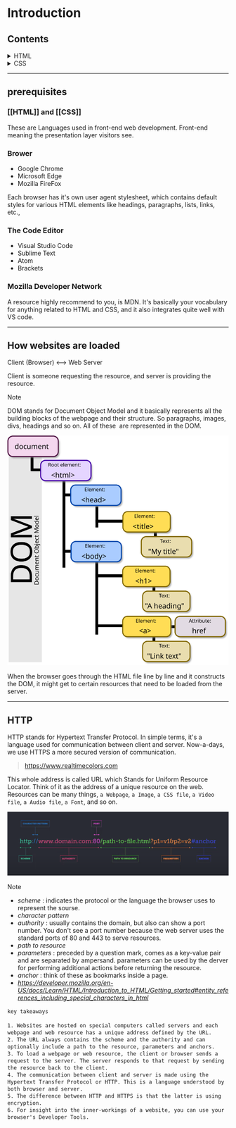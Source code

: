 
# Introduction
## Contents

<details>
	<summary>HTML</summary>
		<ol>
			<li>How websites are loaded ?</li>
			<li>What is HTML</li>
			<li>Let's create an HTML file</li>
			<li>HTML Elements & Tags</li>
			<li>Inline vs. Block-Level Elements</li>
			<li>The div element</li>
			<li>Text-Related elements</li>
			<li>Separating Content with Breaks</li>
			<li>Using Lists</li>
			<li>Working with Images</li>
			<li>Using Forms & Buttons</li>
			<li>Displaying Tabular Data With Tables</li>
			<li>HTML5 Sematic Elements</li>
		</ol>
</details>
<details>
	<summary>CSS</summary>
	<ol>
		<li> What is CSS?</li>
		<li> Adding CSS to an HTML page</li>
		<li> Using CSS selectors</li>
		<li> Working with Color in CSS</li>
		<li> Let's Discover the CSS Units</li>
		<li> Styling Text with CSS</li>
		<li> Setting Dimensions in CSS</li>
		<li> The CSS Box Model</li>
		<li> Working with Borders in CSS</li>
		<li> Using the display property in CSS</li>
		<li> Styling Lists in CSS</li>
		<li> Positioning Elements in CSS</li>
		<li>Styling Backgrounds in CSS</li>
		<li>Building Layouts with Flexbox and CSS Grid</li>
		<li>Working with Media Queries For Creating Responsive Websites</li>
	</ol>
</details>

---
## prerequisites

### [[HTML]] and [[CSS]]

These are Languages used in front-end web development. Front-end meaning the presentation layer visitors see.
### Brower

+ Google Chrome
+ Microsoft Edge
+ Mozilla FireFox

Each browser has it's own user agent stylesheet, which contains default styles for various HTML elements like headings, paragraphs, lists, links, etc.,
### The Code Editor

+ Visual Studio Code
+ Sublime Text
+ Atom
+ Brackets
### Mozilla Developer Network

A resource highly recommend to you, is MDN.
It's basically your vocabulary for anything related to HTML and CSS, and it also integrates quite well with VS code.

---
## How websites are loaded

Client (Browser) <--> Web Server

Client is someone requesting the resource, and server is providing the resource.

> [!NOTE]
> DOM stands for Document Object Model and it basically represents all the building blocks of the webpage and their structure. So paragraphs, images, divs, headings and so on. All of these  are represented in the DOM.

![[DOM-model.svg]](https://github.com/DilshadNirmal/WebDesign/blob/main/Notes/images/DOM-model.svg)

When the browser goes through the HTML file line by line and it constructs the DOM, it might get to certain resources that need to be loaded from the server.

---
## HTTP

HTTP stands for Hypertext Transfer Protocol. In simple terms, it's a language used for communication between client and server.
Now-a-days, we use HTTPS a more secured version of communication. 

> https://www.realtimecolors.com

This whole address is called URL which Stands for Uniform Resource Locator. Think of it as the address of a unique resource on the web.
Resources can be many things, `a Webpage`, `a Image`, `a CSS file`, `a Video file`, `a Audio file`, `a Font`, and so on.

![[url.png]](https://github.com/DilshadNirmal/WebDesign/blob/main/Notes/images/url.png)

>[!NOTE]
>+ *scheme* : indicates the protocol or the language the browser uses to represent the sourse.
>+ *character pattern*
>+ *authority* : usually contains the domain, but also can show a port number. You don't see a port number because the web server uses the standard ports of 80 and 443 to serve resources.
>+ *path to resource*
>+ *parameters* : preceded by a question mark, comes as a key-value pair and are separated by ampersand. parameters can be used by the derver for performing additional actions before returning the resource.
>+ *anchor* : think of these as bookmarks inside a page.
>+ _https://developer.mozilla.org/en-US/docs/Learn/HTML/Introduction_to_HTML/Getting_started#entity_references_including_special_characters_in_html_

```
key takeaways

1. Websites are hosted on special computers called servers and each webpage and web resource has a unique address defined by the URL.
2. The URL always contains the scheme and the authority and can optionally include a path to the resource, parameters and anchors.
3. To load a webpage or web resource, the client or browser sends a request to the server. The server responds to that request by sending the resource back to the client.
4. The communication between client and server is made using the Hypertext Transfer Protocol or HTTP. This is a language understood by both browser and server.
5. The difference between HTTP and HTTPS is that the latter is using encryption.
6. For insight into the inner-workings of a website, you can use your browser's Developer Tools.
```


